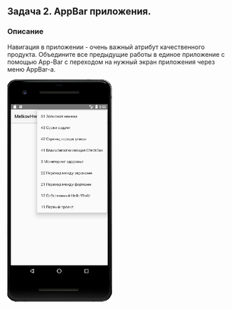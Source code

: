 ## Задача 2. AppBar приложения.
### Описание
Навигация в приложении - очень важный атрибут качественного продукта. Объедините все предыдущие работы в единое приложение с помощью App-Bar с переходом на нужный экран приложения через меню AppBar-а.

![](screen.png)
